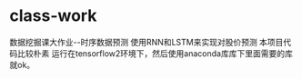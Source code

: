 # class-work
数据挖掘课大作业--时序数据预测
使用RNN和LSTM来实现对股价预测
本项目代码比较朴素
运行在tensorflow2环境下，然后使用anaconda库库下里面需要的库就ok。
